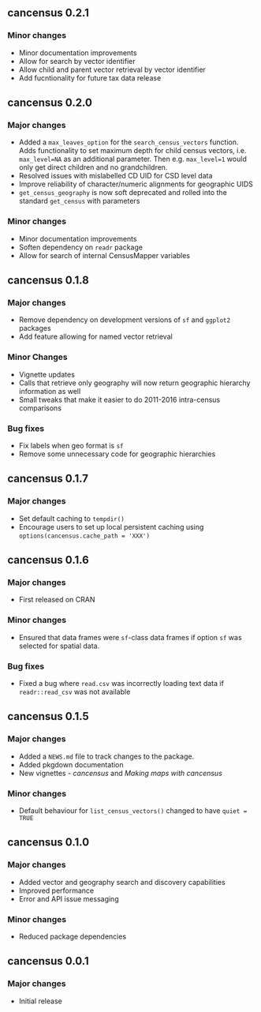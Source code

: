 ## cancensus 0.2.1

### Minor changes
- Minor documentation improvements
- Allow for search by vector identifier
- Allow child and parent vector retrieval by vector identifier
- Add fucntionality for future tax data release

## cancensus 0.2.0

### Major changes
- Added a `max_leaves_option` for the `search_census_vectors` function. Adds functionality to set maximum depth for child census vectors, i.e. `max_level=NA` as an additional parameter. Then e.g. `max_level=1` would only get direct children and no grandchildren.
- Resolved issues with mislabelled CD UID for CSD level data
- Improve reliability of character/numeric alignments for geographic UIDS
- `get_census_geography` is now soft deprecated and rolled into the standard `get_census` with parameters

### Minor changes
- Minor documentation improvements
- Soften dependency on `readr` package
- Allow for search of internal CensusMapper variables 

## cancensus 0.1.8

### Major changes
- Remove dependency on development versions of `sf` and `ggplot2` packages
- Add feature allowing for named vector retrieval

### Minor Changes
- Vignette updates
- Calls that retrieve only geography will now return geographic hierarchy information as well
- Small tweaks that make it easier to do 2011-2016 intra-census comparisons

### Bug fixes
- Fix labels when geo format is `sf`
- Remove some unnecessary code for geographic hierarchies

## cancensus 0.1.7

### Major changes 
- Set default caching to `tempdir()`
- Encourage users to set up local persistent caching using `options(cancensus.cache_path = 'XXX')`

## cancensus 0.1.6

### Major changes
- First released on CRAN

### Minor changes
- Ensured that data frames were `sf`-class data frames if option `sf` was selected for spatial data. 

### Bug fixes
- Fixed a bug where `read.csv` was incorrectly loading text data if `readr::read_csv` was not available 

## cancensus 0.1.5

### Major changes
- Added a `NEWS.md` file to track changes to the package.
- Added pkgdown documentation
- New vignettes - _cancensus_ and _Making maps with cancensus_

### Minor changes
- Default behaviour for `list_census_vectors()` changed to have `quiet = TRUE`

## cancensus 0.1.0

### Major changes
- Added vector and geography search and discovery capabilities
- Improved performance
- Error and API issue messaging

### Minor changes
- Reduced package dependencies

## cancensus 0.0.1

### Major changes
- Initial release
